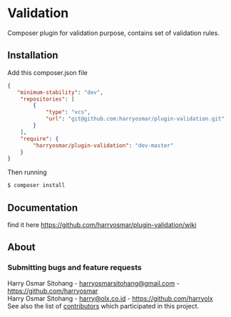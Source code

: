 # Validation
Composer plugin for validation purpose, contains set of validation rules.

## Installation

Add this composer.json file

```json
{
   "minimum-stability": "dev",
    "repositories": [
        {
            "type": "vcs",
            "url": "git@github.com:harryosmar/plugin-validation.git"
        }
    ],
    "require": {
        "harryosmar/plugin-validation": "dev-master"
    }
}
```

Then running
```bash
$ composer install
```

## Documentation
find it here <https://github.com/harryosmar/plugin-validation/wiki>

## About


### Submitting bugs and feature requests
Harry Osmar Sitohang - <harryosmarsitohang@gmail.com> - <https://github.com/harryosmar><br />
Harry Osmar Sitohang - <harry@olx.co.id> - <https://github.com/harryolx><br />
See also the list of [contributors](https://github.com/harryosmar/plugin-validation/contributors) which participated in this project.
